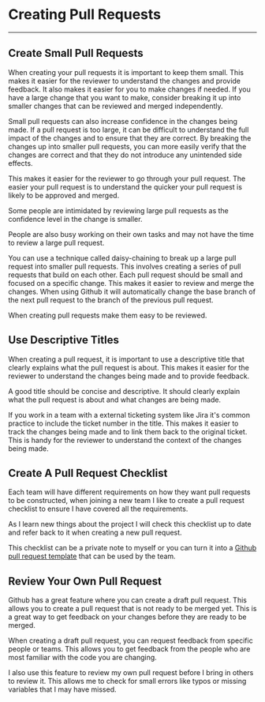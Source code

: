 # Creating Pull Requests

---

## Create Small Pull Requests

When creating your pull requests it is important to keep them small. This makes it easier for the reviewer to understand
the changes and provide feedback. It also makes it easier for you to make changes if needed. If you have a large change
that you want to make, consider breaking it up into smaller changes that can be reviewed and merged independently.

Small pull requests can also increase confidence in the changes being made. If a pull request is too large, it can be
difficult to understand the full impact of the changes and to ensure that they are correct. By breaking the changes up
into smaller pull requests, you can more easily verify that the changes are correct and that they do not introduce any
unintended side effects.

This makes it easier for the reviewer to go through your pull request. The easier your pull request is to understand the
quicker your pull request is likely to be approved and merged.

Some people are intimidated by reviewing large pull requests as the confidence level in the change is smaller.

People are also busy working on their own tasks and may not have the time to review a large pull request.

You can use a technique called daisy-chaining to break up a large pull request into smaller pull requests. This involves
creating a series of pull requests that build on each other. Each pull request should be small and focused on a specific
change. This makes it easier to review and merge the changes. When using Github it will automatically change the base
branch of the next pull request to the branch of the previous pull request.

When creating pull requests make them easy to be reviewed.

## Use Descriptive Titles

When creating a pull request, it is important to use a descriptive title that clearly explains what the pull request is
about. This makes it easier for the reviewer to understand the changes being made and to provide feedback.

A good title should be concise and descriptive. It should clearly explain what the pull request is about and what
changes
are being made.

If you work in a team with a external ticketing system like Jira it's common practice to include the ticket number in
the
title. This makes it easier to track the changes being made and to link them back to the original ticket. This is handy
for the reviewer to understand the context of the changes being made.

## Create A Pull Request Checklist

Each team will have different requirements on how they want pull requests to be constructed, when joining a new team
I like to create a pull request checklist to ensure I have covered all the requirements.

As I learn new things about the project I will check this checklist up to date and refer back to it when creating a new
pull request.

This checklist can be a private note to myself or you can turn it into
a [Github pull request template](https://paulund.co.uk/github-pr-template) that can be used by the team.

## Review Your Own Pull Request

Github has a great feature where you can create a draft pull request. This allows you to create a pull request that is
not ready to be merged yet. This is a great way to get feedback on your changes before they are ready to be merged.

When creating a draft pull request, you can request feedback from specific people or teams. This allows you to get
feedback from the people who are most familiar with the code you are changing.

I also use this feature to review my own pull request before I bring in others to review it. This allows me to check for
small errors like typos or missing variables that I may have missed.
